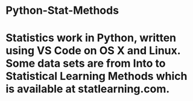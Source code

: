 # Python-Stat-Methods

# Statistics work in Python, written using VS Code on OS X and Linux. Some data sets are from Into to Statistical Learning Methods which is available at statlearning.com.
